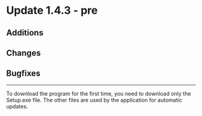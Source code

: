 # Update 1.4.3 - pre

## Additions


## Changes


## Bugfixes


___
To download the program for the first time, you need to download only the Setup.exe file. The other files are used by the application for automatic updates.

